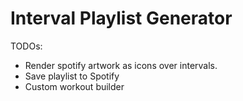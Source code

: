 # Interval Playlist Generator

TODOs:

* Render spotify artwork as icons over intervals.
* Save playlist to Spotify
* Custom workout builder

